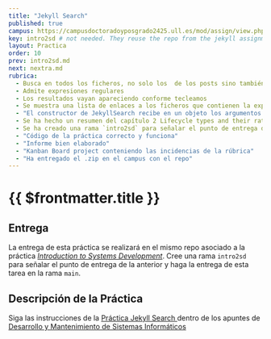```yaml
---
title: "Jekyll Search"
published: true
campus: https://campusdoctoradoyposgrado2425.ull.es/mod/assign/view.php?id=29008
key: intro2sd # not needed. They reuse the repo from the jekyll assignment
layout: Practica
order: 10
prev: intro2sd.md
next: nextra.md
rubrica:
  - Busca en todos los ficheros, no solo los  de los posts sino también los de las páginas
  - Admite expresiones regulares
  - Los resultados vayan apareciendo conforme tecleamos
  - Se muestra una lista de enlaces a los ficheros que contienen la expresión buscada y un resumen de las primeros caracteres del fichero
  - "El constructor de JekyllSearch recibe en un objeto los argumentos en vez de posicionalmente"
  - Se ha hecho un resumen del capítulo 2 Lifecycle types and their rationales del libro *Developing Information Systems*, editado by James Cadle
  - Se ha creado una rama `intro2sd` para señalar el punto de entrega de la anterior y se hace la entrega de esta tarea en la rama `main`.
  - "Código de la práctica correcto y funciona"
  - "Informe bien elaborado"
  - "Kanban Board project conteniendo las incidencias de la rúbrica"
  - "Ha entregado el .zip en el campus con el repo"
---
```


# {{ $frontmatter.title }}

## Entrega

La entrega de esta práctica se realizará en el mismo repo asociado a la práctica [*Introduction to Systems Development*](/practicas/intro2sd).
Cree una rama `intro2sd` para señalar el punto de entrega de la anterior y haga la entrega de esta tarea en la rama `main`.

## Descripción de la Práctica

Siga las instrucciones de la [Práctica Jekyll Search ](https://ull-esit-dmsi.github.io/tema1-introduccion/practicas/jekyll-search)
dentro de los apuntes de [Desarrollo y Mantenimiento de Sistemas Informáticos ](https://ull-esit-dmsi.github.io/index.html)